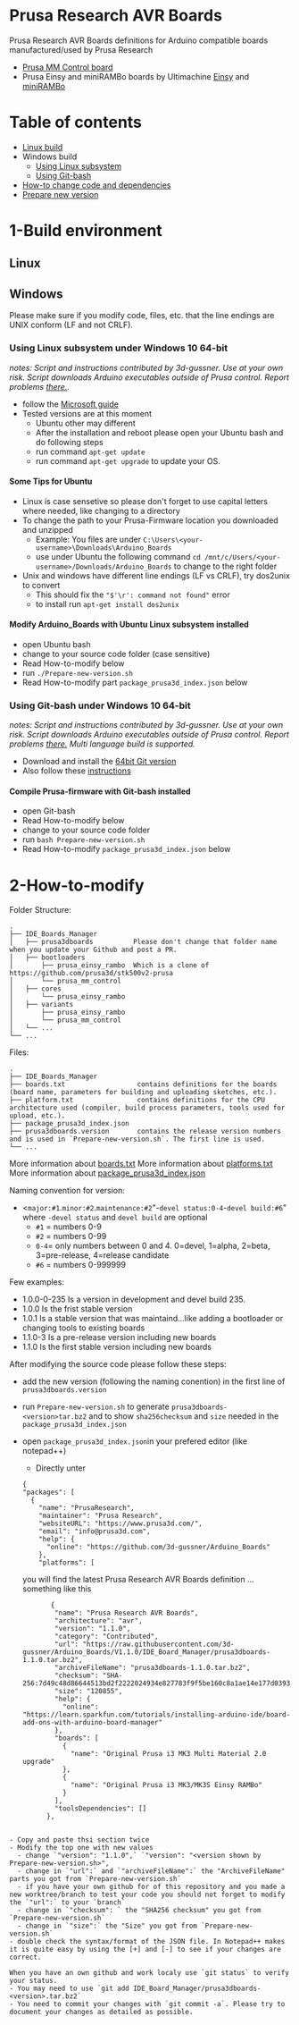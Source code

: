 # Prusa Research AVR Boards
Prusa Research AVR Boards definitions for Arduino compatible boards manufactured/used by Prusa Research
- [Prusa MM Control board](https://github.com/prusa3d/MM-control-2.0)
- Prusa Einsy and miniRAMBo boards by Ultimachine [Einsy](https://github.com/ultimachine/Einsy-Rambo) and [miniRAMBo](https://github.com/ultimachine/Mini-Rambo)

# Table of contents

<!--ts-->
   * [Linux build](#linux)
   * Windows build
     * [Using Linux subsystem](#using-linux-subsystem-under-windows-10-64-bit)
     * [Using Git-bash](#using-git-bash-under-windows-10-64-bit)
   * [How-to change code and dependencies](#2-How-to-modify)
   * [Prepare new version](#3-Prepare-new-version)
<!--te-->


# 1-Build environment
## Linux

## Windows
Please make sure if you modify code, files, etc. that the line endings are UNIX conform (LF and not CRLF).
### Using Linux subsystem under Windows 10 64-bit
_notes: Script and instructions contributed by 3d-gussner. Use at your own risk. Script downloads Arduino executables outside of Prusa control. Report problems [there.](https://github.com/3d-gussner/Arduino_Boards/issues)._
- follow the [Microsoft guide](https://docs.microsoft.com/en-us/windows/wsl/install-win10)
- Tested versions are at this moment
  - Ubuntu other may different
  - After the installation and reboot please open your Ubuntu bash and do following steps
  - run command `apt-get update`
  - run command `apt-get upgrade` to update your OS.

#### Some Tips for Ubuntu
- Linux is case sensetive so please don't forget to use capital letters where needed, like changing to a directory
- To change the path to your Prusa-Firmware location you downloaded and unzipped
  - Example: You files are under `C:\Users\<your-username>\Downloads\Arduino_Boards`
  - use under Ubuntu the following command `cd /mnt/c/Users/<your-username>/Downloads/Arduino_Boards`
    to change to the right folder
- Unix and windows have different line endings (LF vs CRLF), try dos2unix to convert
  - This should fix the `"$'\r': command not found"` error
  - to install run `apt-get install dos2unix`

#### Modify Arduino_Boards with Ubuntu Linux subsystem installed
- open Ubuntu bash
- change to your source code folder (case sensitive)
- Read How-to-modify below
- run `./Prepare-new-version.sh`
- Read How-to-modify part `package_prusa3d_index.json` below

### Using Git-bash under Windows 10 64-bit
_notes: Script and instructions contributed by 3d-gussner. Use at your own risk. Script downloads Arduino executables outside of Prusa control. Report problems [there.](https://github.com/3d-gussner/Prusa-Firmware/issues) Multi language build is supported._
- Download and install the [64bit Git version](https://git-scm.com/download/win)
- Also follow these [instructions](https://gist.github.com/evanwill/0207876c3243bbb6863e65ec5dc3f058)

#### Compile Prusa-firmware with Git-bash installed
- open Git-bash
- Read How-to-modify below
- change to your source code folder
- run `bash Prepare-new-version.sh`
- Read How-to-modify `package_prusa3d_index.json` below

# 2-How-to-modify
Folder Structure:

    .
    ├── IDE_Boards_Manager
    │   ├── prusa3dboards          Please don't change that folder name when you update your Github and post a PR.
    │   ├── bootloaders
    │       ├── prusa_einsy_rambo  Which is a clone of https://github.com/prusa3d/stk500v2-prusa 
    │       └── prusa_mm_control
    │   ├── cores
    │       └── prusa_einsy_rambo
    │   ├── variants
    │       ├── prusa_einsy_rambo
    │       └── prusa_mm_control
    │   └── ... 
    └── ...
    
Files:

    .
    ├── IDE_Boards_Manager
    ├── boards.txt                  contains definitions for the boards (board name, parameters for building and uploading sketches, etc.). 
    ├── platform.txt                contains definitions for the CPU architecture used (compiler, build process parameters, tools used for upload, etc.).
    ├── package_prusa3d_index.json
    ├── prusa3dboards.version       contains the release version numbers and is used in `Prepare-new-version.sh`. The first line is used.
    └── ...
    
More information about [boards.txt](https://github.com/arduino/Arduino/wiki/Arduino-IDE-1.5-3rd-party-Hardware-specification#boardstxt)
More information about [platforms.txt](https://github.com/arduino/Arduino/wiki/Arduino-IDE-1.5-3rd-party-Hardware-specification#platformtxt)
More information about [package_prusa3d_index.json](https://github.com/arduino/Arduino/wiki/Arduino-IDE-1.6.x-package_index.json-format-specification)

Naming convention for version:
- <`major:#1`.`minor:#2`.`maintenance:#2`"-`devel status:0-4`-`devel build:#6`" where `-devel status` and `devel build` are optional
  - `#1` = numbers 0-9
  - `#2` = numbers 0-99
  - `0-4`= only numbers between 0 and 4. 0=devel, 1=alpha, 2=beta, 3=pre-release, 4=release candidate
  - `#6` = numbers 0-999999

Few examples:

- 1.0.0-0-235 Is a version in development and devel build 235.
- 1.0.0       Is the frist stable version
- 1.0.1       Is a stable version that was maintaind...like adding a bootloader or changing tools to existing boards
- 1.1.0-3     Is a pre-release version including new boards
- 1.1.0       Is the first stable version including new boards

After modifying the source code please follow these steps:
- add the new version (following the naming conention) in the first line of `prusa3dboards.version`
- run `Prepare-new-version.sh` to generate `prusa3dboards-<version>tar.bz2` and to show `sha256checksum` and `size` needed in the `package_prusa3d_index.json`
- open `package_prusa3d_index.json`in your prefered editor (like notepad++)
  - Directly unter
  
  ```
  {
  "packages": [
    {
      "name": "PrusaResearch",
      "maintainer": "Prusa Research",
      "websiteURL": "https://www.prusa3d.com/",
      "email": "info@prusa3d.com",
      "help": {
        "online": "https://github.com/3d-gussner/Arduino_Boards"
      },
      "platforms": [
  ```
  you will find the latest Prusa Research AVR Boards definition ... something like this
  ```
         {
          "name": "Prusa Research AVR Boards",
          "architecture": "avr",
          "version": "1.1.0",
          "category": "Contributed",
          "url": "https://raw.githubusercontent.com/3d-gussner/Arduino_Boards/V1.1.0/IDE_Board_Manager/prusa3dboards-1.1.0.tar.bz2",
          "archiveFileName": "prusa3dboards-1.1.0.tar.bz2",
          "checksum": "SHA-256:7d49c48d86644513bd2f2222024934e827783f9f5be160c8a1ae14e177d0393a",
          "size": "120855",
          "help": {
            "online": "https://learn.sparkfun.com/tutorials/installing-arduino-ide/board-add-ons-with-arduino-board-manager"
          },
          "boards": [
            {
              "name": "Original Prusa i3 MK3 Multi Material 2.0 upgrade"
            },
            {
              "name": "Original Prusa i3 MK3/MK3S Einsy RAMBo"
            }
          ],
          "toolsDependencies": []
        },
```

- Copy and paste thsi section twice
- Modify the top one with new values
  - change `"version": "1.1.0",` `"version": "<version shown by Prepare-new-version.sh>",
  - change in `"url":` and `"archiveFileName":` the "ArchiveFileName" parts you got from `Prepare-new-version.sh`
  - if you have your own github for of this repository and you made a new worktree/branch to test your code you should not forget to modify the `"url":` to your `branch`
  - change in `"checksum": ` the "SHA256 checksum" you got from `Prepare-new-version.sh`
  - change in `"size":` the "Size" you got from `Prepare-new-version.sh`
- double check the syntax/format of the JSON file. In Notepad++ makes it is quite easy by using the [+] and [-] to see if your changes are correct.

When you have an own github and work localy use `git status` to verify your status.
- You may need to use `git add IDE_Board_Manager/prusa3dboards-<version>.tar.bz2`
- You need to commit your changes with `git commit -a`. Please try to document your changes as detailed as possible.

